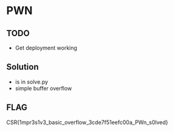 # PWN

## TODO
- Get deployment working

## Solution
* is in solve.py
* simple buffer overflow

## FLAG
CSR{1mpr3s1v3_basic_overflow_3cde7f51eefc00a_PWn_s0lved}